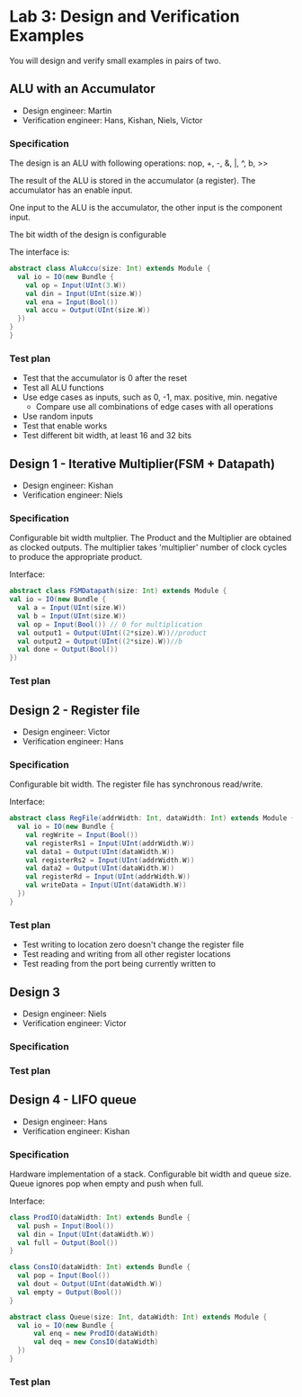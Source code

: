 # Lab 3: Design and Verification Examples

You will design and verify small examples in pairs of two.

## ALU with an Accumulator

 * Design engineer: Martin
 * Verification engineer: Hans, Kishan, Niels, Victor

### Specification

The design is an ALU with following operations: nop, +, -, &, |, ^, b, >>

The result of the ALU is stored in the accumulator (a register).
The accumulator has an enable input.

One input to the ALU is the accumulator, the other input is the component input.

The bit width of the design is configurable

The interface is:

```scala
abstract class AluAccu(size: Int) extends Module {
  val io = IO(new Bundle {
    val op = Input(UInt(3.W))
    val din = Input(UInt(size.W))
    val ena = Input(Bool())
    val accu = Output(UInt(size.W))
  })
}
}
```

### Test plan

 * Test that the accumulator is 0 after the reset
 * Test all ALU functions
 * Use edge cases as inputs, such as 0, -1, max. positive, min. negative
   * Compare use all combinations of edge cases with all operations
 * Use random inputs
 * Test that enable works
 * Test different bit width, at least 16 and 32 bits


## Design 1 - Iterative Multiplier(FSM + Datapath)

 * Design engineer: Kishan
 * Verification engineer: Niels

### Specification
  Configurable bit width multplier.
  The Product and the Multiplier are obtained as clocked outputs.
  The multiplier takes 'multiplier' number of clock cycles to produce the appropriate product.
  
  Interface:
  ```scala
  abstract class FSMDatapath(size: Int) extends Module {
  val io = IO(new Bundle {
    val a = Input(UInt(size.W))
    val b = Input(UInt(size.W))
    val op = Input(Bool()) // 0 for multiplication
    val output1 = Output(UInt((2*size).W))//product
    val output2 = Output(UInt((2*size).W))//b
    val done = Output(Bool())
  })
  ```
### Test plan

## Design 2 - Register file

 * Design engineer: Victor
 * Verification engineer: Hans

### Specification
  Configurable bit width.
  The register file has synchronous read/write.
  
  Interface:
  ```scala
  abstract class RegFile(addrWidth: Int, dataWidth: Int) extends Module {
    val io = IO(new Bundle {
      val regWrite = Input(Bool())
      val registerRs1 = Input(UInt(addrWidth.W))
      val data1 = Output(UInt(dataWidth.W))
      val registerRs2 = Input(UInt(addrWidth.W))
      val data2 = Output(UInt(dataWidth.W))
      val registerRd = Input(UInt(addrWidth.W))
      val writeData = Input(UInt(dataWidth.W))
    })
  }
  ```

### Test plan
 * Test writing to location zero doesn't change the register file
 * Test reading and writing from all other register locations
 * Test reading from the port being currently written to

## Design 3

 * Design engineer: Niels
 * Verification engineer: Victor

### Specification

### Test plan

## Design 4 - LIFO queue

 * Design engineer: Hans
 * Verification engineer: Kishan

### Specification
  Hardware implementation of a stack.
  Configurable bit width and queue size.
  Queue ignores pop when empty and push when full.

  Interface:
  ```scala
  class ProdIO(dataWidth: Int) extends Bundle {
    val push = Input(Bool())
    val din = Input(UInt(dataWidth.W))
    val full = Output(Bool())
  }

  class ConsIO(dataWidth: Int) extends Bundle {
    val pop = Input(Bool())
    val dout = Output(UInt(dataWidth.W))
    val empty = Output(Bool())
  }

  abstract class Queue(size: Int, dataWidth: Int) extends Module {
    val io = IO(new Bundle {
        val enq = new ProdIO(dataWidth)
        val deq = new ConsIO(dataWidth)
    })
  }
  ```
### Test plan






